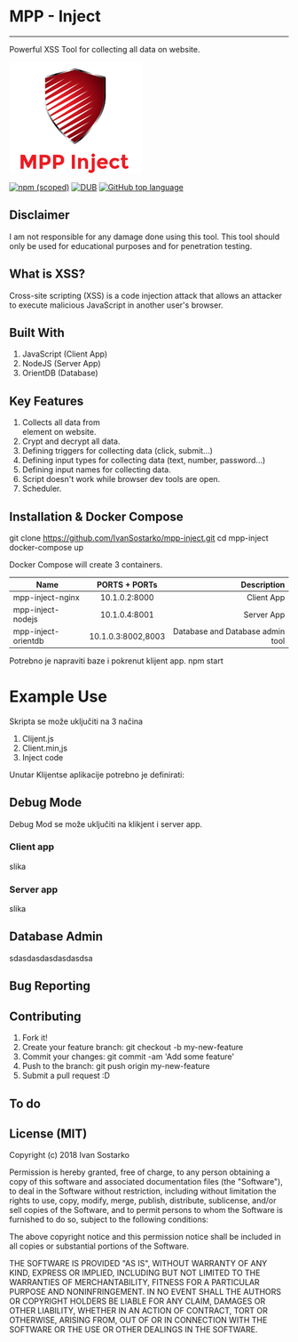# MPP - Inject
---
Powerful XSS Tool for collecting all <forms> data on website.

![alt text](/assets/mpp-logo.png "Logo")

[![npm (scoped)](https://img.shields.io/npm/v/@cycle/core.svg?style=for-the-badge)]()
[![DUB](https://img.shields.io/dub/l/vibe-d.svg?style=for-the-badge)]()
[![GitHub top language](https://img.shields.io/github/languages/top/badges/shields.svg?style=for-the-badge)]()

## Disclaimer
I am not responsible for any damage done using this tool. This tool should only be used for educational purposes and for penetration testing.


## What is XSS?
Cross-site scripting (XSS) is a code injection attack that allows an attacker to execute malicious JavaScript in another user's browser.

## Built With
1.  JavaScript (Client App)
2.  NodeJS (Server App)
3.  OrientDB (Database)


## Key Features
1. Collects all data from <form> element on website.
2. Crypt and decrypt all data.
3. Defining triggers for collecting data (click, submit...)
4. Defining input types for collecting data (text, number, password...)
5. Defining input names for collecting data.
6. Script doesn't work while browser dev tools are open.
7. Scheduler.


## Installation & Docker Compose

git clone https://github.com/IvanSostarko/mpp-inject.git
cd mpp-inject
docker-compose up


Docker Compose will create 3 containers.

| Name                |  PORTS + PORTs     | Description                       |
| --------------------|:------------------:| ---------------------------------:|
| mpp-inject-nginx    | 10.1.0.2:8000      | Client App                        |
| mpp-inject-nodejs   | 10.1.0.4:8001      | Server App                        |
| mpp-inject-orientdb | 10.1.0.3:8002,8003 | Database and Database admin tool  |



Potrebno je napraviti baze i pokrenut klijent app.
npm start


# Example Use

Skripta se može uključiti na 3 načina
1. Clijent.js
2. Client.min,js
3. Inject code

Unutar Klijentse aplikacije potrebno je definirati:

## Debug Mode
Debug Mod se može uključiti na klikjent i server app.

### Client app
slika
### Server app
slika

## Database Admin
sdasdasdasdasdasdsa

## Bug Reporting

## Contributing

1. Fork it!
2. Create your feature branch: git checkout -b my-new-feature
3. Commit your changes: git commit -am 'Add some feature'
4. Push to the branch: git push origin my-new-feature
5. Submit a pull request :D


## To do

## License (MIT)

Copyright (c) 2018 Ivan Sostarko

Permission is hereby granted, free of charge, to any person obtaining a copy of this software and associated documentation files (the "Software"), to deal in the Software without restriction, including without limitation the rights to use, copy, modify, merge, publish, distribute, sublicense, and/or sell copies of the Software, and to permit persons to whom the Software is furnished to do so, subject to the following conditions:

The above copyright notice and this permission notice shall be included in all copies or substantial portions of the Software.

THE SOFTWARE IS PROVIDED "AS IS", WITHOUT WARRANTY OF ANY KIND, EXPRESS OR IMPLIED, INCLUDING BUT NOT LIMITED TO THE WARRANTIES OF MERCHANTABILITY, FITNESS FOR A PARTICULAR PURPOSE AND NONINFRINGEMENT. IN NO EVENT SHALL THE AUTHORS OR COPYRIGHT HOLDERS BE LIABLE FOR ANY CLAIM, DAMAGES OR OTHER LIABILITY, WHETHER IN AN ACTION OF CONTRACT, TORT OR OTHERWISE, ARISING FROM, OUT OF OR IN CONNECTION WITH THE SOFTWARE OR THE USE OR OTHER DEALINGS IN THE SOFTWARE.

